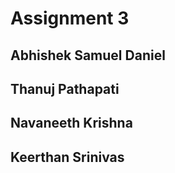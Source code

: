 # Assignment 3

## Abhishek Samuel Daniel
## Thanuj Pathapati
## Navaneeth Krishna
## Keerthan Srinivas
